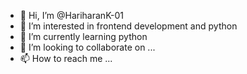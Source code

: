 - 👋 Hi, I’m @HariharanK-01
- 👀 I’m interested in frontend development and python
- 🌱 I’m currently learning python
- 💞️ I’m looking to collaborate on ...
- 📫 How to reach me ...

<!---
HariharanK-01/HariharanK-01 is a ✨ special ✨ repository because its `README.md` (this file) appears on your GitHub profile.
You can click the Preview link to take a look at your changes.
--->
